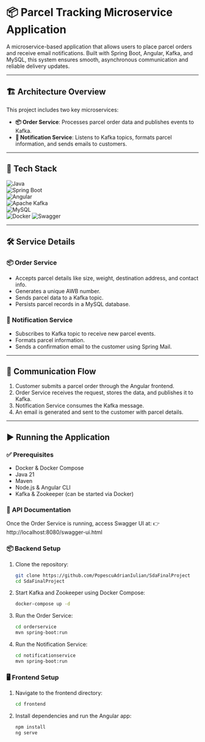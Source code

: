 # 📦 Parcel Tracking Microservice Application

A microservice-based application that allows users to place parcel orders and receive email notifications. Built with Spring Boot, Angular, Kafka, and MySQL, this system ensures smooth, asynchronous communication and reliable delivery updates.

---

## 🏗️ Architecture Overview

This project includes two key microservices:

- **📦 Order Service**: Processes parcel order data and publishes events to Kafka.
- **📧 Notification Service**: Listens to Kafka topics, formats parcel information, and sends emails to customers.

---

## 🚀 Tech Stack

![Java](https://img.shields.io/badge/Java%2021-ED8B00?style=for-the-badge&logo=openjdk&logoColor=white)  
![Spring Boot](https://img.shields.io/badge/Spring%20Boot-6DB33F?style=for-the-badge&logo=spring-boot&logoColor=white)  
![Angular](https://img.shields.io/badge/Angular-DD0031?style=for-the-badge&logo=angular&logoColor=white)  
![Apache Kafka](https://img.shields.io/badge/Kafka-231F20?style=for-the-badge&logo=apache-kafka&logoColor=white)  
![MySQL](https://img.shields.io/badge/MySQL-4479A1?style=for-the-badge&logo=mysql&logoColor=white)  
![Docker](https://img.shields.io/badge/Docker-2496ED?style=for-the-badge&logo=docker&logoColor=white)
![Swagger](https://img.shields.io/badge/Swagger-85EA2D?style=for-the-badge&logo=swagger&logoColor=black)


---

## 🛠️ Service Details

### 📦 Order Service

- Accepts parcel details like size, weight, destination address, and contact info.
- Generates a unique AWB number.
- Sends parcel data to a Kafka topic.
- Persists parcel records in a MySQL database.

### 📧 Notification Service

- Subscribes to Kafka topic to receive new parcel events.
- Formats parcel information.
- Sends a confirmation email to the customer using Spring Mail.

---

## 🔄 Communication Flow

1. Customer submits a parcel order through the Angular frontend.
2. Order Service receives the request, stores the data, and publishes it to Kafka.
3. Notification Service consumes the Kafka message.
4. An email is generated and sent to the customer with parcel details.

---

## ▶️ Running the Application

### ✅ Prerequisites

- Docker & Docker Compose  
- Java 21  
- Maven  
- Node.js & Angular CLI  
- Kafka & Zookeeper (can be started via Docker)

### 📑 API Documentation
Once the Order Service is running, access Swagger UI at:
👉 http://localhost:8080/swagger-ui.html



### 📦 Backend Setup

1. Clone the repository:
   ```bash
   git clone https://github.com/PopescuAdrianIulian/SdaFinalProject
   cd SdaFinalProject
   ```

2. Start Kafka and Zookeeper using Docker Compose:
   ```bash
   docker-compose up -d
   ```

3. Run the Order Service:
   ```bash
   cd orderservice
   mvn spring-boot:run
   ```

4. Run the Notification Service:
   ```bash
   cd notificationservice
   mvn spring-boot:run
   ```

### 🖥️ Frontend Setup

1. Navigate to the frontend directory:
   ```bash
   cd frontend
   ```

2. Install dependencies and run the Angular app:
   ```bash
   npm install
   ng serve
   ```

